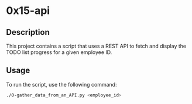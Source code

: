 # 0x15-api

## Description
This project contains a script that uses a REST API to fetch and display the TODO list progress for a given employee ID.

## Usage
To run the script, use the following command:

```bash
./0-gather_data_from_an_API.py <employee_id>


